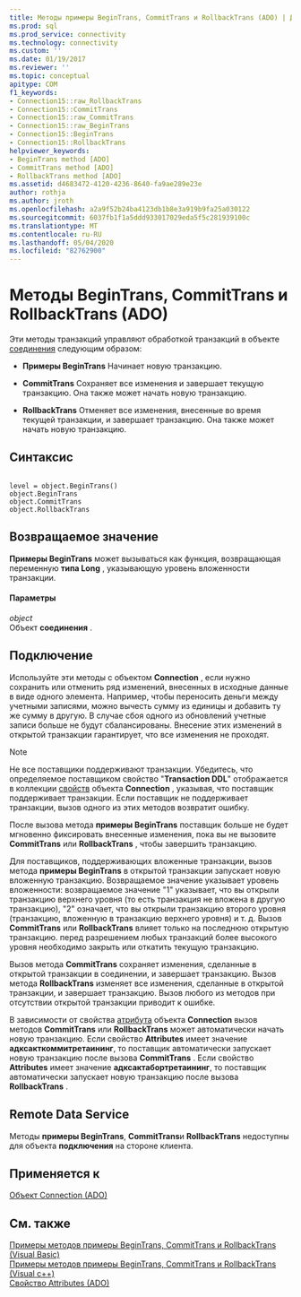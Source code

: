 ```yaml
---
title: Методы примеры BeginTrans, CommitTrans и RollbackTrans (ADO) | Документация Майкрософт
ms.prod: sql
ms.prod_service: connectivity
ms.technology: connectivity
ms.custom: ''
ms.date: 01/19/2017
ms.reviewer: ''
ms.topic: conceptual
apitype: COM
f1_keywords:
- Connection15::raw_RollbackTrans
- Connection15::CommitTrans
- Connection15::raw_CommitTrans
- Connection15::raw_BeginTrans
- Connection15::BeginTrans
- Connection15::RollbackTrans
helpviewer_keywords:
- BeginTrans method [ADO]
- CommitTrans method [ADO]
- RollbackTrans method [ADO]
ms.assetid: d4683472-4120-4236-8640-fa9ae289e23e
author: rothja
ms.author: jroth
ms.openlocfilehash: a2a9f52b24ba4123db1b8e3a919b9fa25a030122
ms.sourcegitcommit: 6037fb1f1a5ddd933017029eda5f5c281939100c
ms.translationtype: MT
ms.contentlocale: ru-RU
ms.lasthandoff: 05/04/2020
ms.locfileid: "82762900"
---
```

# <a name="begintrans-committrans-and-rollbacktrans-methods-ado"></a>Методы BeginTrans, CommitTrans и RollbackTrans (ADO)
Эти методы транзакций управляют обработкой транзакций в объекте [соединения](../../../ado/reference/ado-api/connection-object-ado.md) следующим образом:  
  
-   **Примеры BeginTrans** Начинает новую транзакцию.  
  
-   **CommitTrans** Сохраняет все изменения и завершает текущую транзакцию. Она также может начать новую транзакцию.  
  
-   **RollbackTrans** Отменяет все изменения, внесенные во время текущей транзакции, и завершает транзакцию. Она также может начать новую транзакцию.  
  
## <a name="syntax"></a>Синтаксис  
  
```  
  
level = object.BeginTrans()  
object.BeginTrans  
object.CommitTrans  
object.RollbackTrans  
```  
  
## <a name="return-value"></a>Возвращаемое значение  
 **Примеры BeginTrans** может вызываться как функция, возвращающая переменную **типа Long** , указывающую уровень вложенности транзакции.  
  
#### <a name="parameters"></a>Параметры  
 *object*  
 Объект **соединения** .  
  
## <a name="connection"></a>Подключение  
 Используйте эти методы с объектом **Connection** , если нужно сохранить или отменить ряд изменений, внесенных в исходные данные в виде одного элемента. Например, чтобы переносить деньги между учетными записями, можно вычесть сумму из единицы и добавить ту же сумму в другую. В случае сбоя одного из обновлений учетные записи больше не будут сбалансированы. Внесение этих изменений в открытой транзакции гарантирует, что все изменения не проходят.  
  
> [!NOTE]
>  Не все поставщики поддерживают транзакции. Убедитесь, что определяемое поставщиком свойство "**Transaction DDL**" отображается в коллекции [свойств](../../../ado/reference/ado-api/properties-collection-ado.md) объекта **Connection** , указывая, что поставщик поддерживает транзакции. Если поставщик не поддерживает транзакции, вызов одного из этих методов возвратит ошибку.  
  
 После вызова метода **примеры BeginTrans** поставщик больше не будет мгновенно фиксировать внесенные изменения, пока вы не вызовите **CommitTrans** или **RollbackTrans** , чтобы завершить транзакцию.  
  
 Для поставщиков, поддерживающих вложенные транзакции, вызов метода **примеры BeginTrans** в открытой транзакции запускает новую вложенную транзакцию. Возвращаемое значение указывает уровень вложенности: возвращаемое значение "1" указывает, что вы открыли транзакцию верхнего уровня (то есть транзакция не вложена в другую транзакцию), "2" означает, что вы открыли транзакцию второго уровня (транзакцию, вложенную в транзакцию верхнего уровня) и т. д. Вызов **CommitTrans** или **RollbackTrans** влияет только на последнюю открытую транзакцию. перед разрешением любых транзакций более высокого уровня необходимо закрыть или откатить текущую транзакцию.  
  
 Вызов метода **CommitTrans** сохраняет изменения, сделанные в открытой транзакции в соединении, и завершает транзакцию. Вызов метода **RollbackTrans** изменяет все изменения, сделанные в открытой транзакции, и завершает транзакцию. Вызов любого из методов при отсутствии открытой транзакции приводит к ошибке.  
  
 В зависимости от свойства [атрибута](../../../ado/reference/ado-api/attributes-property-ado.md) объекта **Connection** вызов методов **CommitTrans** или **RollbackTrans** может автоматически начать новую транзакцию. Если свойство **Attributes** имеет значение **адксакткоммитретаининг**, то поставщик автоматически запускает новую транзакцию после вызова **CommitTrans** . Если свойство **Attributes** имеет значение **адксактабортретаининг**, то поставщик автоматически запускает новую транзакцию после вызова **RollbackTrans** .  
  
## <a name="remote-data-service"></a>Remote Data Service  
 Методы **примеры BeginTrans**, **CommitTrans**и **RollbackTrans** недоступны для объекта **подключения** на стороне клиента.  
  
## <a name="applies-to"></a>Применяется к  
 [Объект Connection (ADO)](../../../ado/reference/ado-api/connection-object-ado.md)  
  
## <a name="see-also"></a>См. также  
 [Примеры методов примеры BeginTrans, CommitTrans и RollbackTrans (Visual Basic)](../../../ado/reference/ado-api/begintrans-committrans-and-rollbacktrans-methods-example-vb.md)   
 [Примеры методов примеры BeginTrans, CommitTrans и RollbackTrans (Visual c++)](../../../ado/reference/ado-api/begintrans-committrans-and-rollbacktrans-methods-example-vc.md)   
 [Свойство Attributes (ADO)](../../../ado/reference/ado-api/attributes-property-ado.md)
